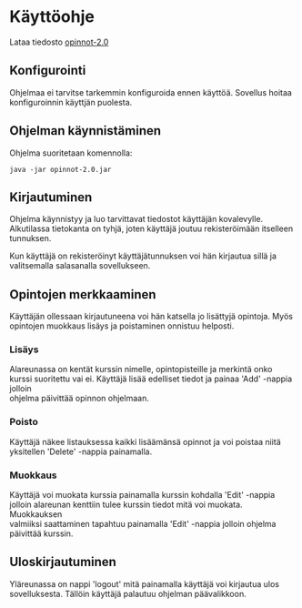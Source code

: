 # Käyttöohje

Lataa tiedosto [opinnot-2.0](https://github.com/joonissi/ot-harjoitustyo/releases/download/2.0/Opinnot-2.0.jar)

## Konfigurointi

Ohjelmaa ei tarvitse tarkemmin konfiguroida ennen käyttöä. Sovellus hoitaa konfiguroinnin käyttjän puolesta.

## Ohjelman käynnistäminen

Ohjelma suoritetaan komennolla:
```
java -jar opinnot-2.0.jar
```


## Kirjautuminen

Ohjelma käynnistyy ja luo tarvittavat tiedostot käyttäjän kovalevylle. Alkutilassa tietokanta on tyhjä, joten käyttäjä joutuu rekisteröimään itselleen tunnuksen.

Kun käyttäjä on rekisteröinyt käyttäjätunnuksen voi hän kirjautua sillä ja valitsemalla salasanalla sovellukseen.

## Opintojen merkkaaminen

Käyttäjän ollessaan kirjautuneena voi hän katsella jo lisättyjä opintoja. Myös opintojen muokkaus lisäys ja poistaminen onnistuu helposti.

### Lisäys

Alareunassa on kentät kurssin nimelle, opintopisteille ja merkintä onko kurssi suoritettu vai ei. Käyttäjä lisää edelliset tiedot ja painaa 'Add' -nappia jolloin  
ohjelma päivittää opinnon ohjelmaan.

### Poisto

Käyttäjä näkee listauksessa kaikki lisäämänsä opinnot ja voi poistaa niitä yksitellen 'Delete' -nappia painamalla.

### Muokkaus

Käyttäjä voi muokata kurssia painamalla kurssin kohdalla 'Edit' -nappia jolloin alareunan kenttiin tulee kurssin tiedot mitä voi muokata. Muokkauksen  
valmiiksi saattaminen tapahtuu painamalla 'Edit' -nappia jolloin ohjelma päivittää kurssin.  

## Uloskirjautuminen

Yläreunassa on nappi 'logout' mitä painamalla käyttäjä voi kirjautua ulos sovelluksesta. Tällöin käyttäjä palautuu ohjelman päävalikkoon.
